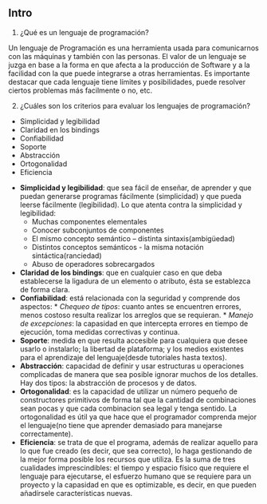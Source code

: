 ## Intro

1. ¿Qué es un lenguaje de programación?

Un lenguaje de Programación es una herramienta usada para comunicarnos con las máquinas y también con las personas. El valor de un lenguaje se juzga en base a la forma en que afecta a la producción de Software y a la facilidad con la que puede integrarse a otras herramientas. Es importante destacar que cada lenguaje tiene límites y posibilidades, puede resolver ciertos problemas más facilmente o no, etc.

2. ¿Cuáles son los criterios para evaluar los lenguajes de programación?

+ Simplicidad y legibilidad
+ Claridad en los bindings
+ Confiabilidad
+ Soporte
+ Abstracción
+ Ortogonalidad
+ Eficiencia

- **Simplicidad y legibilidad**: que sea fácil de enseñar, de aprender y que puedan generarse programas fácilmente (simplicidad) y que pueda leerse fácilmente (legibilidad). Lo que atenta contra la simplicidad y legibilidad:
  * Muchas componentes elementales
  * Conocer subconjuntos de componentes
  * El mismo concepto semántico – distinta sintaxis(ambigüedad)
  * Distintos conceptos semánticos - la misma notación sintáctica(ranciedad)
  * Abuso de operadores sobrecargados
- **Claridad de los bindings**: que en cualquier caso en que deba establecerse la ligadura de un elemento o atributo, ésta se establezca de forma clara.
- **Confiabilidad**: está relacionada con la seguridad y comprende dos aspectos:
		* *Chequeo de tipos*: cuanto antes se encuentren errores, menos costoso resulta realizar los arreglos que se requieran.
		* *Manejo de excepciones*: la capasidad en que intercepta errores en tiempo de ejecución, toma medidas correctivas y continua.
- **Soporte**: medida en que resulta accesible para cualquiera que desee usarlo o instalarlo; la libertad de plataforma; y los medios existentes para el aprendizaje del lenguaje(desde tutoriales hasta textos).
- **Abstracción**: capacidad de definir y usar estructuras u operaciones complicadas de manera que sea posible ignorar muchos de los detalles. Hay dos tipos: la abstracción de procesos y de datos.
- **Ortogonalidad**: es la capacidad de utilizar un número pequeño de constructores primitivos de forma tal que la cantidad de combinaciones sean pocas y que cada combinacion sea legal y tenga sentido. La ortogonalidad es útil ya que hace que el programador comprenda mejor el lenguaje(no tiene que aprender demasiado para manejarse correctamente).
- **Eficiencia**: se trata de que el programa, además de realizar aquello para lo que fue creado (es decir, que sea correcto), lo haga gestionando de la mejor forma posible los recursos que utiliza. Es la suma de tres cualidades imprescindibles: el tiempo y espacio físico que requiere el lenguaje para ejecutarse, el esfuerzo humano que se requiere para un proyecto y la capasidad en que es optimizable, es decir, en que pueden añadírsele características nuevas.
